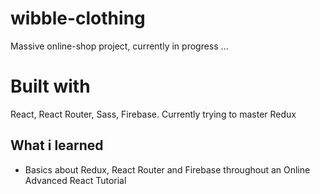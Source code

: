 wibble-clothing
=========================================

Massive online-shop project, currently in progress ...


Built with
=========================================

React, React Router, Sass, Firebase.
Currently trying to master Redux

What i learned
----------------------------

* Basics about Redux, React Router and Firebase throughout an Online Advanced React Tutorial





